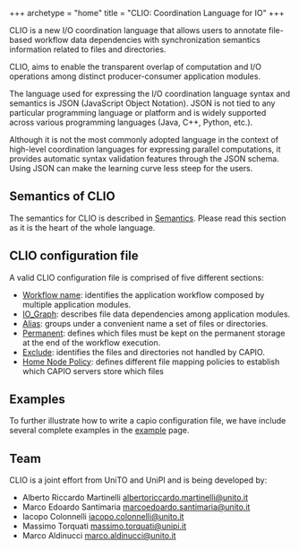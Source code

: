 +++
archetype = "home"
title = "CLIO: Coordination Language for IO"
+++

CLIO is a new I/O coordination language that allows users to annotate file-based workflow data dependencies with synchronization semantics information related to files and directories.  

CLIO, aims to enable the transparent overlap of computation and I/O operations among distinct producer-consumer application modules.

The language used for expressing the I/O coordination language syntax and semantics is JSON (JavaScript Object Notation). JSON is not tied to any particular programming language or platform and is widely supported across various programming languages (Java, C++, Python, etc.).  

Although it is not the most commonly adopted language in the context of high-level coordination languages for expressing parallel computations, it provides automatic syntax validation features through the JSON schema.  Using JSON can make the learning curve less steep for the users.

## Semantics of CLIO  

The semantics for CLIO is described in [Semantics](semantics/index.md). Please read this section as it is the heart of the whole language.

## CLIO configuration file  

A valid CLIO configuration file is comprised of five different sections:

- [Workflow name](configuration_file/workflow_name/_index.md): identifies the application workflow composed by multiple application modules.
- [IO_Graph](configuration_file/IO_Graph/_index.md): describes file data dependencies among application modules.
- [Alias](configuration_file/alias/_index.md): groups under a convenient name a set of files or directories.
- [Permanent](configuration_file/permanent/_index.md): defines which files must be kept on the permanent storage at the end of the workflow execution.
- [Exclude](configuration_file/exclude/_index.md): identifies the files and directories not handled by CAPIO.
- [Home Node Policy](configuration_file/home_node_policy/_index.md): defines different file mapping policies to establish which CAPIO servers store which files

## Examples

To further illustrate how to write a capio configuration file, we have include several complete examples in the [example](examples.md) page.

## Team

CLIO is a joint effort from UniTO and UniPI and is being developed by:

- Alberto Riccardo Martinelli <albertoriccardo.martinelli@unito.it>  
- Marco Edoardo Santimaria <marcoedoardo.santimaria@unito.it>  
- Iacopo Colonnelli <iacopo.colonnelli@unito.it>  
- Massimo Torquati <massimo.torquati@unipi.it>  
- Marco Aldinucci <marco.aldinucci@unito.it>
